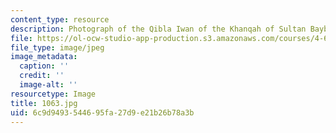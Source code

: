 ```yaml
---
content_type: resource
description: Photograph of the Qibla Iwan of the Khanqah of Sultan Baybars al-Jashankir.
file: https://ol-ocw-studio-app-production.s3.amazonaws.com/courses/4-615-the-architecture-of-cairo-spring-2002/6c9d9493544695fa27d9e21b26b78a3b_1063.jpg
file_type: image/jpeg
image_metadata:
  caption: ''
  credit: ''
  image-alt: ''
resourcetype: Image
title: 1063.jpg
uid: 6c9d9493-5446-95fa-27d9-e21b26b78a3b
---
```

